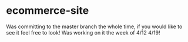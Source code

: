 # ecommerce-site

Was committing to the master branch the whole time, if you would like to see it feel free to look! Was working on it the week of 4/12 4/19!
